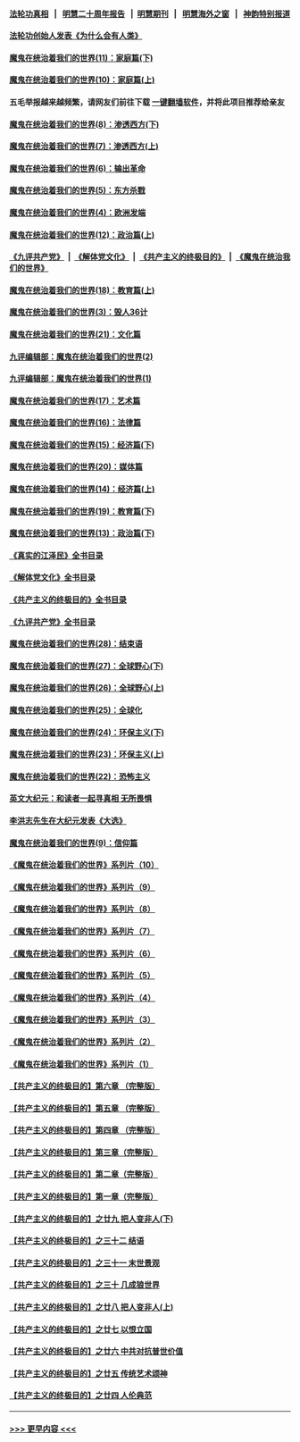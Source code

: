 #### [法轮功真相](https://github.com/gfw-breaker/truth/blob/master/README.md?t=0) &nbsp;&nbsp;|&nbsp;&nbsp; [明慧二十周年报告](https://github.com/gfw-breaker/mh-reports/blob/master/README.md?t=0) &nbsp;&nbsp;|&nbsp;&nbsp;[明慧期刊](https://github.com/gfw-breaker/mh-qikan) &nbsp;&nbsp;|&nbsp;&nbsp; [明慧海外之窗](https://github.com/gfw-breaker/mh-news/blob/master/README.md?t=0) &nbsp;&nbsp;|&nbsp;&nbsp; [神韵特别报道](https://github.com/gfw-breaker/mh-news/blob/master/shenyun.md?t=0)
#### [法轮功创始人发表《为什么会有人类》](../pages/nsc422/n13912117.md?t=03051543) 
#### [魔鬼在统治着我们的世界(11)：家庭篇(下)](../pages/nsc422/n10440961.md?t=03051543) 
#### [魔鬼在统治着我们的世界(10)：家庭篇(上)](../pages/nsc422/n10435448.md?t=03051543) 
#### 五毛举报越来越频繁，请网友们前往下载 [一键翻墙软件](https://github.com/gfw-breaker/ssr-accounts)，并将此项目推荐给亲友
#### [魔鬼在统治着我们的世界(8)：渗透西方(下)](../pages/nsc422/n10429603.md?t=03051543) 
#### [魔鬼在统治着我们的世界(7)：渗透西方(上)](../pages/nsc422/n10426013.md?t=03051543) 
#### [魔鬼在统治着我们的世界(6)：输出革命](../pages/nsc422/n10421536.md?t=03051543) 
#### [魔鬼在统治着我们的世界(5)：东方杀戮](../pages/nsc422/n10417707.md?t=03051543) 
#### [魔鬼在统治着我们的世界(4)：欧洲发端](../pages/nsc422/n10414890.md?t=03051543) 
#### [魔鬼在统治着我们的世界(12)：政治篇(上)](../pages/nsc422/n10444576.md?t=03051543) 
#### [《九评共产党》](https://github.com/begood0513/9ping.md/blob/master/README.md) &nbsp;|&nbsp; [《解体党文化》](../../../../jtdwh.md/blob/master/README.md)  &nbsp;|&nbsp; [《共产主义的终极目的》](../../../../gczydzjmd.md/blob/master/README.md) &nbsp;|&nbsp; [《魔鬼在统治我们的世界》](../../../../mgztzwmdsj.md/blob/master/README.md) 
#### [魔鬼在统治着我们的世界(18)：教育篇(上)](../pages/nsc422/n10526970.md?t=03051543) 
#### [魔鬼在统治着我们的世界(3)：毁人36计](../pages/nsc422/n10411583.md?t=03051543) 
#### [魔鬼在统治着我们的世界(21)：文化篇](../pages/nsc422/n10597706.md?t=03051543) 
#### [九评编辑部：魔鬼在统治着我们的世界(2)](../pages/nsc422/n10410036.md?t=03051543) 
#### [九评编辑部：魔鬼在统治着我们的世界(1)](../pages/nsc422/n10406825.md?t=03051543) 
#### [魔鬼在统治着我们的世界(17)：艺术篇](../pages/nsc422/n10499093.md?t=03051543) 
#### [魔鬼在统治着我们的世界(16)：法律篇](../pages/nsc422/n10485969.md?t=03051543) 
#### [魔鬼在统治着我们的世界(15)：经济篇(下)](../pages/nsc422/n10469975.md?t=03051543) 
#### [魔鬼在统治着我们的世界(20)：媒体篇](../pages/nsc422/n10586579.md?t=03051543) 
#### [魔鬼在统治着我们的世界(14)：经济篇(上)](../pages/nsc422/n10457370.md?t=03051543) 
#### [魔鬼在统治着我们的世界(19)：教育篇(下)](../pages/nsc422/n10564808.md?t=03051543) 
#### [魔鬼在统治着我们的世界(13)：政治篇(下)](../pages/nsc422/n10448270.md?t=03051543) 
#### [《真实的江泽民》全书目录](../pages/nsc422/n13721399.md?t=03051543) 
#### [《解体党文化》全书目录](../pages/nsc422/n13721157.md?t=03051543) 
#### [《共产主义的终极目的》全书目录](../pages/nsc422/n13721048.md?t=03051543) 
#### [《九评共产党》全书目录](../pages/nsc422/n13708085.md?t=03051543) 
#### [魔鬼在统治着我们的世界(28)：结束语](../pages/nsc422/n10936246.md?t=03051543) 
#### [魔鬼在统治着我们的世界(27)：全球野心(下)](../pages/nsc422/n10928319.md?t=03051543) 
#### [魔鬼在统治着我们的世界(26)：全球野心(上)](../pages/nsc422/n10900318.md?t=03051543) 
#### [魔鬼在统治着我们的世界(25)：全球化](../pages/nsc422/n10788205.md?t=03051543) 
#### [魔鬼在统治着我们的世界(24)：环保主义(下)](../pages/nsc422/n10695307.md?t=03051543) 
#### [魔鬼在统治着我们的世界(23)：环保主义(上)](../pages/nsc422/n10688613.md?t=03051543) 
#### [魔鬼在统治着我们的世界(22)：恐怖主义](../pages/nsc422/n10614727.md?t=03051543) 
#### [英文大纪元：和读者一起寻真相 无所畏惧](../pages/nsc422/n12542027.md?t=03051543) 
#### [李洪志先生在大纪元发表《大选》](../pages/nsc422/n12534746.md?t=03051543) 
#### [魔鬼在统治着我们的世界(9)：信仰篇](../pages/nsc422/n10432159.md?t=03051543) 
#### [《魔鬼在统治着我们的世界》系列片（10）](../pages/nsc422/n12292670.md?t=03051543) 
#### [《魔鬼在统治着我们的世界》系列片（9）](../pages/nsc422/n12290859.md?t=03051543) 
#### [《魔鬼在统治着我们的世界》系列片（8）](../pages/nsc422/n12287445.md?t=03051543) 
#### [《魔鬼在统治着我们的世界》系列片（7）](../pages/nsc422/n12283425.md?t=03051543) 
#### [《魔鬼在统治着我们的世界》系列片（6）](../pages/nsc422/n12282314.md?t=03051543) 
#### [《魔鬼在统治着我们的世界》系列片（5）](../pages/nsc422/n12281419.md?t=03051543) 
#### [《魔鬼在统治着我们的世界》系列片（4）](../pages/nsc422/n12274024.md?t=03051543) 
#### [《魔鬼在统治着我们的世界》系列片（3）](../pages/nsc422/n12271322.md?t=03051543) 
#### [《魔鬼在统治着我们的世界》系列片（2）](../pages/nsc422/n12269049.md?t=03051543) 
#### [《魔鬼在统治着我们的世界》系列片（1）](../pages/nsc422/n12267575.md?t=03051543) 
#### [【共产主义的终极目的】第六章 （完整版）](../pages/nsc422/n11428913.md?t=03051543) 
#### [【共产主义的终极目的】第五章 （完整版）](../pages/nsc422/n11428912.md?t=03051543) 
#### [【共产主义的终极目的】第四章 （完整版）](../pages/nsc422/n11428907.md?t=03051543) 
#### [【共产主义的终极目的】第三章（完整版）](../pages/nsc422/n11428848.md?t=03051543) 
#### [【共产主义的终极目的】第二章（完整版）](../pages/nsc422/n11428831.md?t=03051543) 
#### [【共产主义的终极目的】第一章（完整版）](../pages/nsc422/n11417651.md?t=03051543) 
#### [【共产主义的终极目的】之廿九 把人变非人(下)](../pages/nsc422/n11344140.md?t=03051543) 
#### [【共产主义的终极目的】之三十二 结语](../pages/nsc422/n11360535.md?t=03051543) 
#### [【共产主义的终极目的】之三十一 末世景观](../pages/nsc422/n11351129.md?t=03051543) 
#### [【共产主义的终极目的】之三十 几成狼世界](../pages/nsc422/n11348280.md?t=03051543) 
#### [【共产主义的终极目的】之廿八 把人变非人(上)](../pages/nsc422/n11340492.md?t=03051543) 
#### [【共产主义的终极目的】之廿七 以恨立国](../pages/nsc422/n11336944.md?t=03051543) 
#### [【共产主义的终极目的】之廿六 中共对抗普世价值](../pages/nsc422/n11324785.md?t=03051543) 
#### [【共产主义的终极目的】之廿五 传统艺术颂神](../pages/nsc422/n11296396.md?t=03051543) 
#### [【共产主义的终极目的】之廿四 人伦典范](../pages/nsc422/n11296397.md?t=03051543) 

----
#### [ >>> 更早内容 <<< ](../indexes/nsc422-earlier.md)
